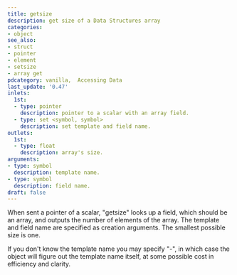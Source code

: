 ```yaml
---
title: getsize
description: get size of a Data Structures array
categories:
- object
see_also: 
- struct
- pointer
- element
- setsize
- array get 
pdcategory: vanilla,  Accessing Data
last_update: '0.47'
inlets:
  1st:
  - type: pointer 
    description: pointer to a scalar with an array field.
  - type: set <symbol, symbol>
    description: set template and field name.
outlets:
  1st:
  - type: float
    description: array's size.
arguments:
- type: symbol
  description: template name.
- type: symbol
  description: field name.
draft: false
---
```

When sent a pointer of a scalar, "getsize" looks up a field, which should be an array, and outputs the number of elements of the array. The template and field name are specified as creation arguments. The smallest possible size is one.

If you don't know the template name you may specify "-", in which case the object will figure out the template name itself, at some possible cost in efficiency and clarity.
